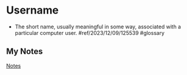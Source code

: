 # Username
- The short name, usually meaningful in some way, associated with a particular computer user. #ref/2023/12/09/125539 #glossary
## My Notes
[Notes](mynotes/username-notes.md)
